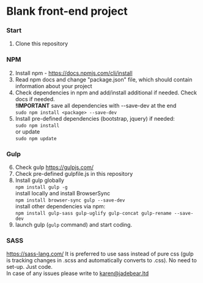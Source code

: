 
# Blank front-end project
### Start
1. Clone this repository
### NPM
2. Install npm - https://docs.npmjs.com/cli/install
3. Read npm docs and change "package.json" file, which should contain information about your project
4. Check dependencies in npm and add/install additional if needed. Check docs if needed. <br>
 **!IMPORTANT** save all dependencies with --save-dev at the end <br>
`sudo npm install <package> --save-dev`
5. Install pre-defined dependencies (bootstrap, jquery) if needed: <br>
`sudo npm install` <br>
or update <br>
`sudo npm update` <br>
### Gulp
6. Check gulp https://gulpjs.com/
7. Check pre-defined gulpfile.js in this repository 
8. Install gulp globally <br>
`npm install gulp -g` <br>
install locally and install BrowserSync <br>
`npm install browser-sync gulp --save-dev` <br> 
install other dependencies via npm: <br>
`npm install gulp-sass gulp-uglify gulp-concat gulp-rename --save-dev` <br>
9. launch gulp (`gulp` command) and start coding. 

### SASS
https://sass-lang.com/
It is preferred to use sass instead of pure css (gulp is tracking changes in .scss and automatically converts to .css). No need to set-up. Just code.
<br>
In case of any issues please write to karen@jadebear.ltd
